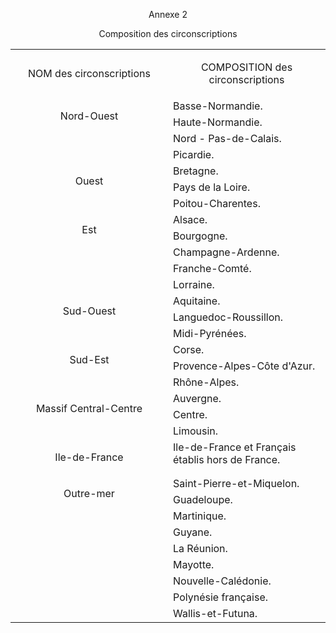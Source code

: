 <p align="center">Annexe 2</p><p align="center">Composition des circonscriptions</p><table><tbody><tr><td width="338"><p align="center">NOM
des circonscriptions</p></td><td width="338"><p align="center">COMPOSITION
des circonscriptions</p></td></tr><tr><td rowspan="4" valign="top" width="338"><p align="center">Nord-Ouest</p></td><td valign="top" width="338">Basse-Normandie.

</td></tr><tr><td valign="top" width="338">Haute-Normandie.

</td></tr><tr><td valign="top" width="338">Nord - Pas-de-Calais.

</td></tr><tr><td valign="top" width="338">Picardie.

</td></tr><tr><td rowspan="3" valign="top" width="338"><p align="center">Ouest</p></td><td valign="top" width="338">Bretagne.

</td></tr><tr><td valign="top" width="338">Pays de la Loire.

</td></tr><tr><td valign="top" width="338">Poitou-Charentes.

</td></tr><tr><td rowspan="5" valign="top" width="338"><p align="center">Est</p></td><td valign="top" width="338">Alsace.

</td></tr><tr><td valign="top" width="338">Bourgogne.

</td></tr><tr><td valign="top" width="338">Champagne-Ardenne.

</td></tr><tr><td valign="top" width="338">Franche-Comté.

</td></tr><tr><td valign="top" width="338">Lorraine.

</td></tr><tr><td rowspan="3" valign="top" width="338"><p align="center">Sud-Ouest</p></td><td valign="top" width="338">Aquitaine.

</td></tr><tr><td valign="top" width="338">Languedoc-Roussillon.

</td></tr><tr><td valign="top" width="338">Midi-Pyrénées.

</td></tr><tr><td rowspan="3" valign="top" width="338"><p align="center">Sud-Est</p></td><td valign="top" width="338">Corse.

</td></tr><tr><td valign="top" width="338">Provence-Alpes-Côte d'Azur.

</td></tr><tr><td valign="top" width="338">Rhône-Alpes.

</td></tr><tr><td rowspan="3" valign="top" width="338"><p align="center">Massif Central-Centre</p></td><td valign="top" width="338">Auvergne.

</td></tr><tr><td valign="top" width="338">Centre.

</td></tr><tr><td valign="top" width="338">Limousin.

</td></tr><tr><td valign="top" width="338"><p align="center">Ile-de-France</p></td><td valign="top" width="338">Ile-de-France et Français établis hors de France.

</td></tr><tr><td rowspan="9" valign="top" width="338"><p align="center">Outre-mer</p></td><td valign="top" width="338">Saint-Pierre-et-Miquelon.

</td></tr><tr><td valign="top" width="338">Guadeloupe.

</td></tr><tr><td valign="top" width="338">Martinique.

</td></tr><tr><td valign="top" width="338">Guyane.

</td></tr><tr><td valign="top" width="338">La Réunion.

</td></tr><tr><td valign="top" width="338">Mayotte.

</td></tr><tr><td valign="top" width="338">Nouvelle-Calédonie.

</td></tr><tr><td valign="top" width="338">Polynésie française.

</td></tr><tr><td valign="top" width="338">Wallis-et-Futuna.

</td></tr></tbody></table>

